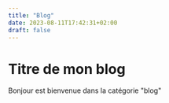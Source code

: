 ```yaml
---
title: "Blog"
date: 2023-08-11T17:42:31+02:00
draft: false
---
```


# Titre de mon blog

Bonjour est bienvenue dans la catégorie "blog"
